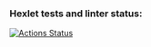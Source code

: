 ### Hexlet tests and linter status:
[![Actions Status](https://github.com/AnPopit/frontend-project-46/actions/workflows/hexlet-check.yml/badge.svg)](https://github.com/AnPopit/frontend-project-46/actions)